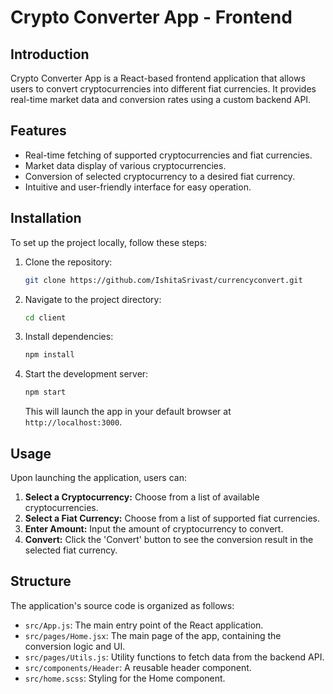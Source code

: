 # Crypto Converter App - Frontend

## Introduction

Crypto Converter App is a React-based frontend application that allows users to convert cryptocurrencies into different fiat currencies. It provides real-time market data and conversion rates using a custom backend API.

## Features

- Real-time fetching of supported cryptocurrencies and fiat currencies.
- Market data display of various cryptocurrencies.
- Conversion of selected cryptocurrency to a desired fiat currency.
- Intuitive and user-friendly interface for easy operation.

## Installation

To set up the project locally, follow these steps:

1. Clone the repository:

   ```bash
   git clone https://github.com/IshitaSrivast/currencyconvert.git
   ```

2. Navigate to the project directory:

   ```bash
   cd client
   ```

3. Install dependencies:

   ```bash
   npm install
   ```

4. Start the development server:

   ```bash
   npm start
   ```

   This will launch the app in your default browser at `http://localhost:3000`.

## Usage

Upon launching the application, users can:

1. **Select a Cryptocurrency:** Choose from a list of available cryptocurrencies.
2. **Select a Fiat Currency:** Choose from a list of supported fiat currencies.
3. **Enter Amount:** Input the amount of cryptocurrency to convert.
4. **Convert:** Click the 'Convert' button to see the conversion result in the selected fiat currency.

## Structure

The application's source code is organized as follows:

- `src/App.js`: The main entry point of the React application.
- `src/pages/Home.jsx`: The main page of the app, containing the conversion logic and UI.
- `src/pages/Utils.js`: Utility functions to fetch data from the backend API.
- `src/components/Header`: A reusable header component.
- `src/home.scss`: Styling for the Home component.
